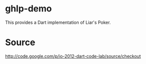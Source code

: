 ghlp-demo
=========

This provides a Dart implementation of Liar's Poker. 

# Source 

http://code.google.com/p/io-2012-dart-code-lab/source/checkout
